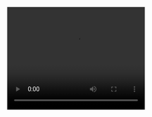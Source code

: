 <video width="320" height="240" controls>
  <source src="https://github.com/<username>/<repository>/blob/main/<video-file>.mp4" type="video/mp4">
  Your browser does not support the video tag.
</video>
